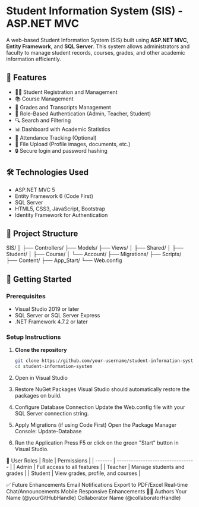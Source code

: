 # Student Information System (SIS) - ASP.NET MVC

A web-based Student Information System (SIS) built using **ASP.NET MVC**, **Entity Framework**, and **SQL Server**. This system allows administrators and faculty to manage student records, courses, grades, and other academic information efficiently.

## 📌 Features

- 🧑‍🎓 Student Registration and Management
- 📚 Course Management
- 🧾 Grades and Transcripts Management
- 👥 Role-Based Authentication (Admin, Teacher, Student)
- 🔍 Search and Filtering
- 📊 Dashboard with Academic Statistics
- 📅 Attendance Tracking (Optional)
- 📁 File Upload (Profile images, documents, etc.)
- 🔒 Secure login and password hashing

## 🛠️ Technologies Used

- ASP.NET MVC 5
- Entity Framework 6 (Code First)
- SQL Server
- HTML5, CSS3, JavaScript, Bootstrap
- Identity Framework for Authentication

## 📂 Project Structure

SIS/
│
├── Controllers/
├── Models/
├── Views/
│ ├── Shared/
│ ├── Student/
│ ├── Course/
│ └── Account/
├── Migrations/
├── Scripts/
├── Content/
├── App_Start/
└── Web.config


## 🚀 Getting Started

### Prerequisites

- Visual Studio 2019 or later
- SQL Server or SQL Server Express
- .NET Framework 4.7.2 or later

### Setup Instructions

1. **Clone the repository**
   ```bash
   git clone https://github.com/your-username/student-information-system.git
   cd student-information-system
2. Open in Visual Studio

3. Restore NuGet Packages
   Visual Studio should automatically restore the packages on build.

4. Configure Database Connection
   Update the Web.config file with your SQL Server connection string.

5. Apply Migrations (if using Code First)
   Open the Package Manager Console:
   Update-Database
6. Run the Application
   Press F5 or click on the green "Start" button in Visual Studio.

👤 User Roles
| Role    | Permissions                       |
| ------- | --------------------------------- |
| Admin   | Full access to all features       |
| Teacher | Manage students and grades        |
| Student | View grades, profile, and courses |

✅ Future Enhancements
   Email Notifications
   Export to PDF/Excel
   Real-time Chat/Announcements
   Mobile Responsive Enhancements
🧑‍💻 Authors
   Your Name (@yourGitHubHandle)
   Collaborator Name (@collaboratorHandle) 